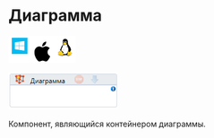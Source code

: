 # Диаграмма

![](<../../../.gitbook/assets/image (119) (63).png>)

![](<../../../.gitbook/assets/image (333).png>)

Компонент, являющийся контейнером диаграммы.
